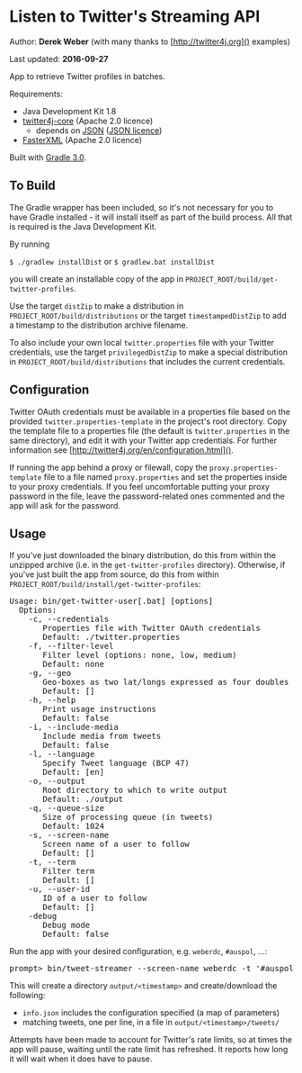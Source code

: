 # Listen to Twitter's Streaming API

Author: **Derek Weber** (with many thanks to [http://twitter4j.org]() examples)

Last updated: **2016-09-27**

App to retrieve Twitter profiles in batches.

Requirements:
 + Java Development Kit 1.8
 + [twitter4j-core](http://twitter4j.org) (Apache 2.0 licence)
   + depends on [JSON](http://json.org) ([JSON licence](http://www.json.org/license.html))
 + [FasterXML](http://wiki.fasterxml.com/JacksonHome) (Apache 2.0 licence)
 <!-- + [jcommander](http://jcommander.org) (Apache 2.0 licence)
 + [httpcomponents](https://hc.apache.org/) (Apache 2.0 licence) -->

Built with [Gradle 3.0](http://gradle.org).

## To Build

The Gradle wrapper has been included, so it's not necessary for you to have Gradle
installed - it will install itself as part of the build process. All that is required is
the Java Development Kit.

By running

`$ ./gradlew installDist` or `$ gradlew.bat installDist`

you will create an installable copy of the app in `PROJECT_ROOT/build/get-twitter-profiles`.

Use the target `distZip` to make a distribution in `PROJECT_ROOT/build/distributions`
or the target `timestampedDistZip` to add a timestamp to the distribution archive filename.

To also include your own local `twitter.properties` file with your Twitter credentials,
use the target `privilegedDistZip` to make a special distribution in
`PROJECT_ROOT/build/distributions` that includes the current credentials.


## Configuration

Twitter OAuth credentials must be available in a properties file based on the
provided `twitter.properties-template` in the project's root directory. Copy the
template file to a properties file (the default is `twitter.properties` in the same
directory), and edit it with your Twitter app credentials. For further information see
[http://twitter4j.org/en/configuration.html]().

If running the app behind a proxy or filewall, copy the `proxy.properties-template`
file to a file named `proxy.properties` and set the properties inside to your proxy
credentials. If you feel uncomfortable putting your proxy password in the file, leave
the password-related ones commented and the app will ask for the password.

## Usage
If you've just downloaded the binary distribution, do this from within the unzipped
archive (i.e. in the `get-twitter-profiles` directory). Otherwise, if you've just built
the app from source, do this from within `PROJECT_ROOT/build/install/get-twitter-profiles`:
<pre>
Usage: bin/get-twitter-user[.bat] [options]
  Options:
    -c, --credentials
       Properties file with Twitter OAuth credentials
       Default: ./twitter.properties
    -f, --filter-level
       Filter level (options: none, low, medium)
       Default: none
    -g, --geo
       Geo-boxes as two lat/longs expressed as four doubles separated by spaces
       Default: []
    -h, --help
       Print usage instructions
       Default: false
    -i, --include-media
       Include media from tweets
       Default: false
    -l, --language
       Specify Tweet language (BCP 47)
       Default: [en]
    -o, --output
       Root directory to which to write output
       Default: ./output
    -q, --queue-size
       Size of processing queue (in tweets)
       Default: 1024
    -s, --screen-name
       Screen name of a user to follow
       Default: []
    -t, --term
       Filter term
       Default: []
    -u, --user-id
       ID of a user to follow
       Default: []
    -debug
       Debug mode
       Default: false
</pre>

Run the app with your desired configuration, e.g. `weberdc`, `#auspol`, ...:
<pre>
prompt> bin/tweet-streamer --screen-name weberdc -t '#auspol' -debug
</pre>

This will create a directory `output/<timestamp>` and create/download the following:

 + `info.json` includes the configuration specified (a map of parameters)
 + matching tweets, one per line, in a file in `output/<timestamp>/tweets/`

Attempts have been made to account for Twitter's rate limits, so at times the
app will pause, waiting until the rate limit has refreshed. It reports how long
it will wait when it does have to pause.

